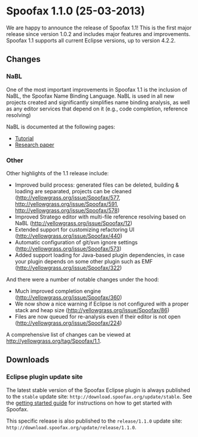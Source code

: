 # Spoofax 1.1.0 (25-03-2013)

We are happy to announce the release of Spoofax 1.1! This is the first major release since version 1.0.2 and includes major features and improvements. Spoofax 1.1 supports all current Eclipse versions, up to version 4.2.2.

## Changes

### NaBL

One of the most important improvements in Spoofax 1.1 is the inclusion of NaBL, the Spoofax Name Binding Language. NaBL is used in all new projects created and significantly simplifies name binding analysis, as well as any editor services that depend on it (e.g., code completion, reference resolving)

NaBL is documented at the following pages:

- [Tutorial](../../langdev/meta/lang/nabl2/nabl.md)
- [Research paper](http://researchr.org/publication/KonatKWV13)

### Other

Other highlights of the 1.1 release include:

- Improved build process: generated files can be deleted, building & loading are separated, projects can be cleaned (<http://yellowgrass.org/issue/Spoofax/577>, <http://yellowgrass.org/issue/Spoofax/591>, <http://yellowgrass.org/issue/Spoofax/578>)
- Improved Stratego editor with multi-file reference resolving based on NaBL (<http://yellowgrass.org/issue/Spoofax/12>)
- Extended support for customizing refactoring UI (<http://yellowgrass.org/issue/Spoofax/440>)
- Automatic configuration of git/svn ignore settings (<http://yellowgrass.org/issue/Spoofax/573>)
- Added support loading for Java-based plugin dependencies, in case your plugin depends on some other plugin such as EMF (<http://yellowgrass.org/issue/Spoofax/322>)

And there were a number of notable changes under the hood:

- Much improved completion engine (<http://yellowgrass.org/issue/Spoofax/360>)
- We now show a nice warning if Eclipse is not configured with a proper stack and heap size (http://yellowgrass.org/issue/Spoofax/86)
- Files are now queued for re-analysis even if their editor is not open (<http://yellowgrass.org/issue/Spoofax/224>)

A comprehensive list of changes can be viewed at <http://yellowgrass.org/tag/Spoofax/1.1>.

## Downloads

### Eclipse plugin update site

The latest stable version of the Spoofax Eclipse plugin is always published to the `stable` update site: `http://download.spoofax.org/update/stable`. See the [getting started guide](../../langdev/start.rst) for instructions on how to get started with Spoofax.

This specific release is also published to the `release/1.1.0` update site: `http://download.spoofax.org/update/release/1.1.0`.
